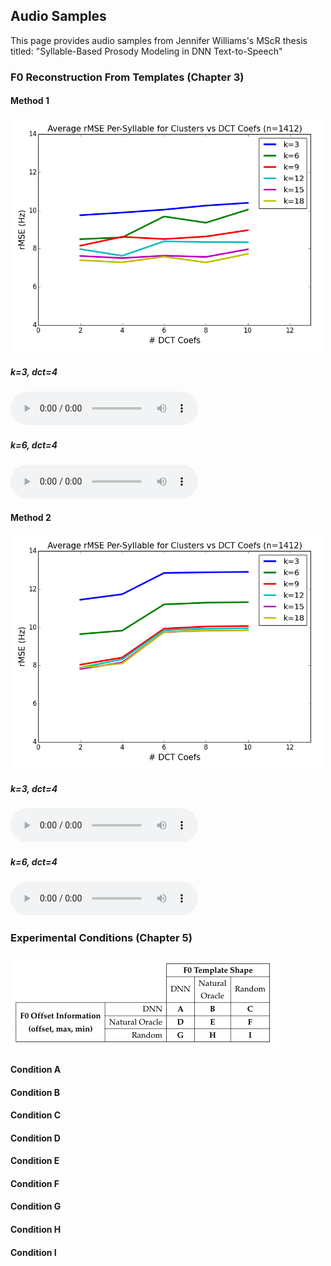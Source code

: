 ## Audio Samples 

This page provides audio samples from Jennifer Williams's MScR thesis titled: "Syllable-Based Prosody Modeling in DNN Text-to-Speech"

### F0 Reconstruction From Templates (Chapter 3)

#### Method 1
<img src="https://github.com/rhoposit/templates/blob/master/kmeans_natural_templates.png" width="500">

##### k=3, dct=4
<audio src="Method1/3_4.wav" controls preload></audio>

##### k=6, dct=4
<audio src="Method1/6_4.wav" controls preload></audio>


#### Method 2
<img src="https://github.com/rhoposit/templates/blob/master/timeseries_natural_templates.png" width="500">

##### k=3, dct=4
<audio src="Method2/3_4.wav" controls preload></audio>

##### k=6, dct=4
<audio src="Method2/6_4.wav" controls preload></audio>



### Experimental Conditions (Chapter 5)

![alt text](https://github.com/rhoposit/templates/blob/master/exp_space.png)

#### Condition A
#### Condition B
#### Condition C
#### Condition D
#### Condition E
#### Condition F
#### Condition G
#### Condition H
#### Condition I
